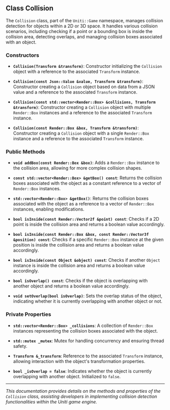 ## Class Collision

The `Collision` class, part of the `Uniti::Game` namespace, manages collision detection for objects within a 2D or 3D space. It handles various collision scenarios, including checking if a point or a bounding box is inside the collision area, detecting overlaps, and managing collision boxes associated with an object.

### Constructors

- **`Collision(Transform &transform)`**: Constructor initializing the `Collision` object with a reference to the associated `Transform` instance.

- **`Collision(const Json::Value &value, Transform &transform)`**: Constructor creating a `Collision` object based on data from a JSON value and a reference to the associated `Transform` instance.

- **`Collision(const std::vector<Render::Box> &collisions, Transform &transform)`**: Constructor creating a `Collision` object with multiple `Render::Box` instances and a reference to the associated `Transform` instance.

- **`Collision(const Render::Box &box, Transform &transform)`**: Constructor creating a `Collision` object with a single `Render::Box` instance and a reference to the associated `Transform` instance.

### Public Methods

- **`void addBox(const Render::Box &box)`**: Adds a `Render::Box` instance to the collision area, allowing for more complex collision shapes.

- **`const std::vector<Render::Box> &getBox() const`**: Returns the collision boxes associated with the object as a constant reference to a vector of `Render::Box` instances.

- **`std::vector<Render::Box> &getBox()`**: Returns the collision boxes associated with the object as a reference to a vector of `Render::Box` instances, enabling modifications.

- **`bool isInside(const Render::Vector2f &point) const`**: Checks if a 2D point is inside the collision area and returns a boolean value accordingly.

- **`bool isInside(const Render::Box &box, const Render::Vector3f &position) const`**: Checks if a specific `Render::Box` instance at the given position is inside the collision area and returns a boolean value accordingly.

- **`bool isInside(const Object &object) const`**: Checks if another `Object` instance is inside the collision area and returns a boolean value accordingly.

- **`bool isOverlap() const`**: Checks if the object is overlapping with another object and returns a boolean value accordingly.

- **`void setOverlap(bool isOverlap)`**: Sets the overlap status of the object, indicating whether it is currently overlapping with another object or not.

### Private Properties

- **`std::vector<Render::Box> _collisions`**: A collection of `Render::Box` instances representing the collision boxes associated with the object.

- **`std::mutex _mutex`**: Mutex for handling concurrency and ensuring thread safety.

- **`Transform &_transform`**: Reference to the associated `Transform` instance, allowing interaction with the object's transformation properties.

- **`bool _isOverlap = false`**: Indicates whether the object is currently overlapping with another object. Initialized to `false`.

---

*This documentation provides details on the methods and properties of the `Collision` class, assisting developers in implementing collision detection functionalities within the Uniti game engine.*

